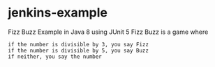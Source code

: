 # jenkins-example
Fizz Buzz Example in Java 8 using JUnit 5
Fizz Buzz is a game where

    if the number is divisible by 3, you say Fizz
    if the number is divisible by 5, you say Buzz
    if neither, you say the number
